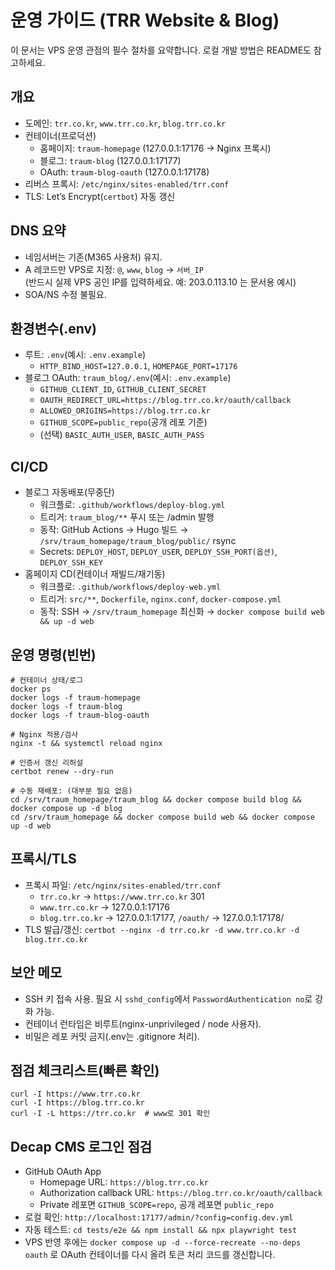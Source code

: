 # 운영 가이드 (TRR Website & Blog)

이 문서는 VPS 운영 관점의 필수 절차를 요약합니다. 로컬 개발 방법은 README도 참고하세요.

## 개요
- 도메인: `trr.co.kr`, `www.trr.co.kr`, `blog.trr.co.kr`
- 컨테이너(프로덕션)
  - 홈페이지: `traum-homepage` (127.0.0.1:17176 → Nginx 프록시)
  - 블로그: `traum-blog` (127.0.0.1:17177)
  - OAuth: `traum-blog-oauth` (127.0.0.1:17178)
- 리버스 프록시: `/etc/nginx/sites-enabled/trr.conf`
- TLS: Let’s Encrypt(`certbot`) 자동 갱신

## DNS 요약
- 네임서버는 기존(M365 사용처) 유지.
- A 레코드만 VPS로 지정: `@`, `www`, `blog` → `서버_IP`  
  (반드시 실제 VPS 공인 IP를 입력하세요. 예: 203.0.113.10 는 문서용 예시)
- SOA/NS 수정 불필요.

## 환경변수(.env)
- 루트: `.env`(예시: `.env.example`)
  - `HTTP_BIND_HOST=127.0.0.1`, `HOMEPAGE_PORT=17176`
- 블로그 OAuth: `traum_blog/.env`(예시: `.env.example`)
  - `GITHUB_CLIENT_ID`, `GITHUB_CLIENT_SECRET`
  - `OAUTH_REDIRECT_URL=https://blog.trr.co.kr/oauth/callback`
  - `ALLOWED_ORIGINS=https://blog.trr.co.kr`
  - `GITHUB_SCOPE=public_repo`(공개 레포 기준)
  - (선택) `BASIC_AUTH_USER`, `BASIC_AUTH_PASS`
 

## CI/CD
- 블로그 자동배포(무중단)
  - 워크플로: `.github/workflows/deploy-blog.yml`
  - 트리거: `traum_blog/**` 푸시 또는 /admin 발행
  - 동작: GitHub Actions → Hugo 빌드 → `/srv/traum_homepage/traum_blog/public/` rsync
  - Secrets: `DEPLOY_HOST`, `DEPLOY_USER`, `DEPLOY_SSH_PORT(옵션)`, `DEPLOY_SSH_KEY`
- 홈페이지 CD(컨테이너 재빌드/재기동)
  - 워크플로: `.github/workflows/deploy-web.yml`
  - 트리거: `src/**`, `Dockerfile`, `nginx.conf`, `docker-compose.yml`
  - 동작: SSH → `/srv/traum_homepage` 최신화 → `docker compose build web && up -d web`

## 운영 명령(빈번)
```
# 컨테이너 상태/로그
docker ps
docker logs -f traum-homepage
docker logs -f traum-blog
docker logs -f traum-blog-oauth

# Nginx 적용/검사
nginx -t && systemctl reload nginx

# 인증서 갱신 리허설
certbot renew --dry-run

# 수동 재배포: (대부분 필요 없음)
cd /srv/traum_homepage/traum_blog && docker compose build blog && docker compose up -d blog
cd /srv/traum_homepage && docker compose build web && docker compose up -d web
```

## 프록시/TLS
- 프록시 파일: `/etc/nginx/sites-enabled/trr.conf`
  - `trr.co.kr` → `https://www.trr.co.kr` 301
  - `www.trr.co.kr` → 127.0.0.1:17176
  - `blog.trr.co.kr` → 127.0.0.1:17177, `/oauth/` → 127.0.0.1:17178/
- TLS 발급/갱신: `certbot --nginx -d trr.co.kr -d www.trr.co.kr -d blog.trr.co.kr`

## 보안 메모
- SSH 키 접속 사용. 필요 시 `sshd_config`에서 `PasswordAuthentication no`로 강화 가능.
- 컨테이너 런타임은 비루트(nginx-unprivileged / node 사용자).
- 비밀은 레포 커밋 금지(.env는 .gitignore 처리).

## 점검 체크리스트(빠른 확인)
```
curl -I https://www.trr.co.kr
curl -I https://blog.trr.co.kr
curl -I -L https://trr.co.kr  # www로 301 확인
```

## Decap CMS 로그인 점검
- GitHub OAuth App
  - Homepage URL: `https://blog.trr.co.kr`
  - Authorization callback URL: `https://blog.trr.co.kr/oauth/callback`
  - Private 레포면 `GITHUB_SCOPE=repo`, 공개 레포면 `public_repo`
- 로컬 확인: `http://localhost:17177/admin/?config=config.dev.yml`
- 자동 테스트: `cd tests/e2e && npm install && npx playwright test`
- VPS 반영 후에는 `docker compose up -d --force-recreate --no-deps oauth` 로 OAuth 컨테이너를 다시 올려 토큰 처리 코드를 갱신합니다.
